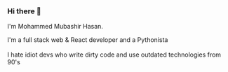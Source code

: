 ### Hi there 👋

I'm Mohammed Mubashir Hasan.<br>

I'm a full stack web & React developer and a Pythonista<br><br>
I hate idiot devs who write dirty code and use outdated technologies from 90's















